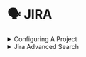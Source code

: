 # 🗣 JIRA

<details>

<summary>Configuring A Project</summary>

**Configuring a project**

**In this section**

- [Creating a board](https:
  //confluence.atlassian.com/jirasoftwareserver085/creating-a-board-981156209.html)
- [Configuring a board](https:
  //confluence.atlassian.com/jirasoftwareserver085/configuring-a-board-981156247.html)
- [Workflows](https:
  //confluence.atlassian.com/jirasoftwareserver085/workflows-981156771.html)

**Related content**

- [Setting up your workspace](https:
  //confluence.atlassian.com/display/JIRASOFTWARESERVER085/Setting+up+your+workspace)
- [Permissions overview](https:
  //confluence.atlassian.com/display/JIRASOFTWARESERVER085/Permissions+overview)
- [Creating a board](https:
  //confluence.atlassian.com/display/JIRASOFTWARESERVER085/Creating+a+board)
- [Leading an agile project](https:
  //confluence.atlassian.com/display/JIRASOFTWARESERVER085/Leading+an+agile+project)
- [What is a board?](https:
  //confluence.atlassian.com/pages/viewpage.action?pageId=981156224)
- [Plan for the team](https:
  //confluence.atlassian.com/display/JIRASOFTWARESERVER085/Plan+for+the+team)
- [Building a backlog](https:
  //confluence.atlassian.com/display/JIRASOFTWARESERVER085/Building+a+backlog)
- [Working with issues](https:
  //confluence.atlassian.com/display/JIRASOFTWARESERVER085/Working+with+issues)
- [Working in an agile project](https:
  //confluence.atlassian.com/display/JIRASOFTWARESERVER085/Working+in+an+agile+project)
- [Doing more with your agile projects](https:
  //confluence.atlassian.com/display/JIRASOFTWARESERVER085/Doing+more+with+your+agile+projects)

**Still need help?**

The Atlassian Community is here for you.

[Ask the community](https:
//community.atlassian.com/t5/custom/page/page-id/create-post-step-1?add-tags=Jira+Software)

Your issue tracker should be the hub of your development project. When properly configured, Jira Software helps your team members prioritize and organize work better, so they can spend more time developing great software instead of wrangling issues.

A project is simply a collection of issues (stories, bugs, tasks, etc). You would typically use a project to represent the development work for a product, project, or service in Jira Software.

_**Scrum or Kanban?** Scrum has an iteration-based approach, which is generally a good fit for teams developing products, particularly if your team is releasing new versions on a regular schedule. Kanban is better suited for a continuous flow of work (e.g. service-oriented teams), where its
constraint-based approach helps prevent your team from being overloaded._

**Before you begin**

Ideally, you should be a **Jira administrator** (i.e. someone with the 'Jira Administrators' global permission), if you want to set up a new project in Jira Software. Many of the tasks involved can only be performed by a JIRA administrator, such as creating a project, modifying a workflow, etc. For more information, see [Permissions overview](https:
//confluence.atlassian.com/jirasoftwareserver085/permissions-overview-981157144.html).

**Overview**

The topics in this section cover the activities that you will need to do when configuring a project:

**Create a project**

Your first task is to create a Software project ![](https:
//confluence.atlassian.com/jirasoftwareserver085/files/981156207/981156208/1/1575972651600/jira-softwareproject-icon.png) and configure it according to the needs and requirements of your development team. You need to be a Jira administrator to create a project, but you can configure most project details (e.g. name, avatar, etc) if you are a project administrator.

Learn more: [Defining a project](https:
//confluence.atlassian.com/adminjiraserver/defining-a-project-938847066.html) (Jira Admin documentation)

**Configure the board for your project**

A board is the central tool for working with issues in a Scrum or Kanban development project. A Scrum or Kanban board will be created when you create a Scrum or Kanban development project respectively. You can add more boards (of either type) to the project, if you like.

Learn more: [Configuring a board](https:
//confluence.atlassian.com/jirasoftwareserver085/configuring-a-board-981156247.html)

**Configure project permissions**

You can control access to your project by configuring a permission scheme. A permission scheme maps users, user groups, roles, etc to the project functions (e.g. Assign issues). Your new project will be pre-configured with the default permission scheme.

Learn more: [Managing project role memberships](https:
//confluence.atlassian.com/jirasoftwareserver085/managing-project-role-memberships-981157129.html)

**Tweak issue types, workflow, screens, and fields**

Your project is pre-configured with issue types, a workflow, screens, and fields. You can change these to suit any development process. For example, you may want to create a 'Design' issue type or add a 'QA review' step to your workflow.

Learn more: [Defining issue type field values](https:
//confluence.atlassian.com/adminjiraserver/defining-issue-type-field-values-938847087.html), [Workflows](https:
//confluence.atlassian.com/jirasoftwareserver085/workflows-981156771.html), [Defining a screen](https:
//confluence.atlassian.com/adminjiraserver/defining-a-screen-938847288.html), [JIRA custom fields](https:
//confluence.atlassian.com/adminjiraserver/adding-a-custom-field-938847222.html) (Jira Admin documentation)

**Create components**

Components can be used to group issues in a project. However, in an agile project, you should consider using epics to group issues (stories) instead, as there are more features that support working with epics, like the epic column on boards, reports, etc.

Learn more: [Managing components](https:
//confluence.atlassian.com/adminjiraserver/managing-components-938847187.html)

</details>

<details>

<summary>Jira Advanced Search</summary>

**Advanced searching**

**On this page**

- [Advanced searching](https:
  //confluence.atlassian.com/jirasoftwareserver085/advanced-searching-981156836.html#Advancedsearching-QueryAdvancedsearching)
- [Understanding advanced searching](https:
  //confluence.atlassian.com/jirasoftwareserver085/advanced-searching-981156836.html#Advancedsearching-Understandingadvancedsearching)
- [
  constructing JQL queries](https:
  //confluence.atlassian.com/jirasoftwareserver085/advanced-searching-981156836.html#Advancedsearching-
  constructingJQLqueries)
- [Precedence in JQL queries](https:
  //confluence.atlassian.com/jirasoftwareserver085/advanced-searching-981156836.html#Advancedsearching-parenthesesPrecedenceinJQLqueries)
- [Restricted words and characters](https:
  //confluence.atlassian.com/jirasoftwareserver085/advanced-searching-981156836.html#Advancedsearching-restrictionsRestrictedwordsandcharacters)
- [Performing text searches](https:
  //confluence.atlassian.com/jirasoftwareserver085/advanced-searching-981156836.html#Advancedsearching-textPerformingtextsearches)
- [Reference](https:
  //confluence.atlassian.com/jirasoftwareserver085/advanced-searching-981156836.html#Advancedsearching-referenceReference)
- [Running a saved search](https:
  //confluence.atlassian.com/jirasoftwareserver085/advanced-searching-981156836.html#Advancedsearching-Runningasavedsearch)
- [Next steps](https:
  //confluence.atlassian.com/jirasoftwareserver085/advanced-searching-981156836.html#Advancedsearching-Nextsteps)

**In this section**

- [Advanced searching - fields reference](https:
  //confluence.atlassian.com/jirasoftwareserver085/advanced-searching-fields-reference-981156848.html)
- [Advanced searching - development fields reference](https:
  //confluence.atlassian.com/jirasoftwareserver085/advanced-searching-development-fields-reference-981156849.html)
- [Advanced searching - keywords reference](https:
  //confluence.atlassian.com/jirasoftwareserver085/advanced-searching-keywords-reference-981156850.html)
- [Advanced searching - operators reference](https:
  //confluence.atlassian.com/jirasoftwareserver085/advanced-searching-operators-reference-981156851.html)
- [Advanced searching - functions reference](https:
  //confluence.atlassian.com/jirasoftwareserver085/advanced-searching-functions-reference-981156852.html)

**Related content**

- [Basic searching](https:
  //confluence.atlassian.com/display/JIRASOFTWARESERVER085/Basic+searching)
- [Searching for issues](https:
  //confluence.atlassian.com/display/JIRASOFTWARESERVER085/Searching+for+issues)
- [Working with search results](https:
  //confluence.atlassian.com/display/JIRASOFTWARESERVER085/Working+with+search+results)
- [Advanced searching - keywords reference](https:
  //confluence.atlassian.com/display/JIRASOFTWARESERVER085/Advanced+searching+-+keywords+reference)
- [Advanced searching - fields reference](https:
  //confluence.atlassian.com/display/JIRASOFTWARESERVER085/Advanced+searching+-+fields+reference)
- [Search syntax for text fields](https:
  //confluence.atlassian.com/display/JIRASOFTWARESERVER085/Search+syntax+for+text+fields)
- [Advanced searching - operators reference](https:
  //confluence.atlassian.com/display/JIRASOFTWARESERVER085/Advanced+searching+-+operators+reference)
- [Saving your search as a filter](https:
  //confluence.atlassian.com/display/JIRASOFTWARESERVER085/Saving+your+search+as+a+filter)
- [Customize the team board](https:
  //confluence.atlassian.com/display/JIRASOFTWARESERVER085/Customize+the+team+board)
- [Advanced searching - functions reference](https:
  //confluence.atlassian.com/display/JIRASOFTWARESERVER085/Advanced+searching+-+functions+reference)

**Still need help?**

The Atlassian Community is here for you.

[Ask the community](https:
//community.atlassian.com/t5/custom/page/page-id/create-post-step-1?add-tags=Jira+Software)

The advanced search allows you to build structured queries using the Jira Query Language (JQL) to search for issues. You can specify criteria that cannot be defined in the quick or basic searches (e.g. `ORDER BY` clause).

- If you don't have complex search criteria, you may want to use [quick search](https:
  //confluence.atlassian.com/jirasoftwareserver085/quick-searching-981156830.html) instead.
- If you are not comfortable with the Jira Query Language (JQL), you may want to use [basic search](https:
  //confluence.atlassian.com/jirasoftwareserver085/basic-searching-981156808.html) instead.

Note, JQL is not a database query language, even though it uses SQL-like syntax.

_Screenshot: Advanced search_

![](https:
//confluence.atlassian.com/jirasoftwareserver085/files/981156836/981156837/1/1575972955279/advanced_search2.png)

**Advanced searching**

1.  Navigate to **Issues** (in header) > **Search for issues**.\\

    - If there are existing search criteria, click the **New filter** button to reset the search criteria.
    - If the basic search is shown instead of the advanced search, click **Advanced** (next to the **Search** button).

             [Why can't I switch between basic and advanced search?](https:

      //confluence.atlassian.com/jirasoftwareserver085/advanced-searching-981156836.html#)

             *
               *
             *
             *
             *
             *

2.  **Enter your JQL query. As you type, Jira will offer a list of "auto-complete" suggestions based on the context of your query. Note, auto-complete suggestions only include the first 15 matches, displayed alphabetically, so you may need to enter more text if you can't find a match.** [**Why aren't the auto-complete suggestions being shown?**](https:
    //confluence.atlassian.com/jirasoftwareserver085/advanced-searching-981156836.html#)
    -
3.  Press Enter or click **Search** to run your query. Your search results will display in the issue navigator.

**Understanding advanced searching**

Read the following topics to learn how to get the most out of advanced searching:

[
constructing JQL queries](https:
//confluence.atlassian.com/jirasoftwareserver085/advanced-searching-981156836.html#Advancedsearching-
constructingJQLqueries) | [Precedence in JQL queries](https:
//confluence.atlassian.com/jirasoftwareserver085/advanced-searching-981156836.html#Advancedsearching-parenthesesPrecedenceinJQLqueries) | [Restricted words and characters](https:
//confluence.atlassian.com/jirasoftwareserver085/advanced-searching-981156836.html#Advancedsearching-restrictionsRestrictedwordsandcharacters) | [Performing text searches](https:
//confluence.atlassian.com/jirasoftwareserver085/advanced-searching-981156836.html#Advancedsearching-textPerformingtextsearches)

**
constructing JQL queries**

A simple query in JQL (also known as a 'clause') consists of a _field_, followed by an _operator_, followed by one or more _values_ or _functions_. For example:

```
project = "TEST"
```

This query will find all issues in the "TEST" project. It uses the "project" _field_, the EQUALS _operator_, and the _value_ `"TEST"` .

A more complex query might look like this:

```
project = "TEST" AND assignee = currentuser()
```

This query will find all issues in the "TEST" project where the assignee is the currently logged in user. It uses the "project" _field_, the EQUALS _operator_, the _value_ `"TEST",` the "AND" keyword and the "currentuser()" function.

For more information on fields, operators, keywords and functions, see the [Reference section](https:
//confluence.atlassian.com/jirasoftwareserver085/advanced-searching-981156836.html#Advancedsearching-reference) below.

**Precedence in JQL queries**

Precedence in JQL queries depends on keywords that you use to connect your clauses (a clause being e.g. `project = "Teams in Space"` ). The easiest way to look at this is to treat the _AND_ keyword as the one grouping clauses, and _OR_ as the one separating them. The _AND_ keyword takes precedence over other keywords, because it groups clauses together, essentially turning them into one combined clause.

**Example 1**

```
status=resolved AND project="Teams in Space" OR assignee=captainjoe
```

This query will return all _resolved_ issues from the "Teams in Space" project (clauses grouped by _AND_), and also all existing issues assigned to _captainjoe_. The clause after the _OR_ keyword is treated as separate.

**Example 2**

```
status=resolved OR project="Teams in Space" AND assignee=captainjoe
```

This query, on the other hand, will return _captainjoe's_ issues from the "Teams in Space" project (clauses grouped by _AND_), and also all existing _resolved_ issues (a clause separated by _OR_).

**Example 3**

```
status=resolved OR projects="Teams in Space" OR assigne=captainjoe
```

When you only use the _OR_ keyword, all clauses will be treated as separate, and equal in terms of precedence.

**Setting the precedence**

You can set precedence in your JQL queries by using parentheses. Parentheses will group certain clauses together and enforce precedence.

**Example 1**

As you can see below, parentheses can turn our example JQL query around. This query would return _resolved_ issues that either belong to the "Teams in Space" project, or are assigned to _captainjoe_.

```
status=resolved AND (project="Teams in Space" OR assignee=captainjoe)
```

**Example 2**

If you used parentheses like in the following example, they wouldn't have any effect, because the clauses enclosed in parentheses were already connected by _AND_. This query would return the same results with or without the parentheses.

```
(status=resolved AND project="Teams in Space") OR assignee=captainjoe
```

**Restricted words and characters**

**Reserved characters**

JQL has a list of reserved characters:

If you wish to use these characters in queries, you need to:

- surround them with quote-marks (you can use either single quote-marks (`'`) or double quote-marks (`"`));\
  \*\*and, \*\*
- if you are searching a **text field** and the character is on the list of [special characters in text searches](https:
  //confluence.atlassian.com/jirasoftwareserver085/search-syntax-for-text-fields-981156853.html), precede them with two backslashes. This will let you run the query that contains a reserved character, but the character itself will be ignored in your query. For more info, see _Special characters_ in [Search syntax for text fields](https:
  //confluence.atlassian.com/jirasoftwareserver085/search-syntax-for-text-fields-981156853.html).

\\

For example:

-

```
  version = "[example]"
```

-

```
  summary ~ "\\[example\\]"
```

**Reserved words**

JQL also has a list of reserved words. These words need to be surrounded by quote-marks (single or double) if you wish to use them in queries.

[Show me...](https:
//confluence.atlassian.com/jirasoftwareserver085/advanced-searching-981156836.html#)

_Note for Jira administrators: this list is hard coded in the `JqlStringSupportImpl.java` file._

**Performing text searches**

You can use Lucene's text-searching features when performing searches on the following fields, using the CONTAINS operator:

Summary, Description, Environment, Comments, custom fields that use the "Free Text Searcher" (i.e. custom fields of the following built-in custom field types: Free Text Field, Text Field, Read-only Text Field).

For more information, see [Search syntax for text fields](https:
//confluence.atlassian.com/jirasoftwareserver085/search-syntax-for-text-fields-981156853.html).

**Reference**

**Running a saved search**

Saved searches (also known as [Saving your search as a filter](https:
//confluence.atlassian.com/jirasoftwareserver085/saving-your-search-as-a-filter-981156854.html)) are shown in the left panel, when using advanced search. If the left panel is not showing, hover your mouse over the left side of the screen to display it.

To run a filter, e.g. **My Open Issues**, simply click it. The JQL for the advanced search will be set, and the search results will be displayed.

![](https:
//confluence.atlassian.com/jirasoftwareserver085/files/981156836/981156846/1/1575972956125/saved_search.png)

**Next steps**

Read the following related topics:

- [Searching for issues](https:
  //confluence.atlassian.com/jirasoftwareserver085/searching-for-issues-981156778.html)
- [Basic searching](https:
  //confluence.atlassian.com/jirasoftwareserver085/basic-searching-981156808.html)
- [Search syntax for text fields](https:
  //confluence.atlassian.com/jirasoftwareserver085/search-syntax-for-text-fields-981156853.html)
- [JQL: The most flexible way to search Jira (on the Atlassian blog)](https:
  //blogs.atlassian.com/2013/01/jql-the-most-flexible-way-to-search-jira-14/)
- [Saving your search as a filter](https:
  //confluence.atlassian.com/jirasoftwareserver085/saving-your-search-as-a-filter-981156854.html)
- [Working with search results](https:
  //confluence.atlassian.com/jirasoftwareserver085/working-with-search-results-981156915.html)—find out how to use the issue navigator, export your search results, bulk modify issues, and share your search results.

</details>
